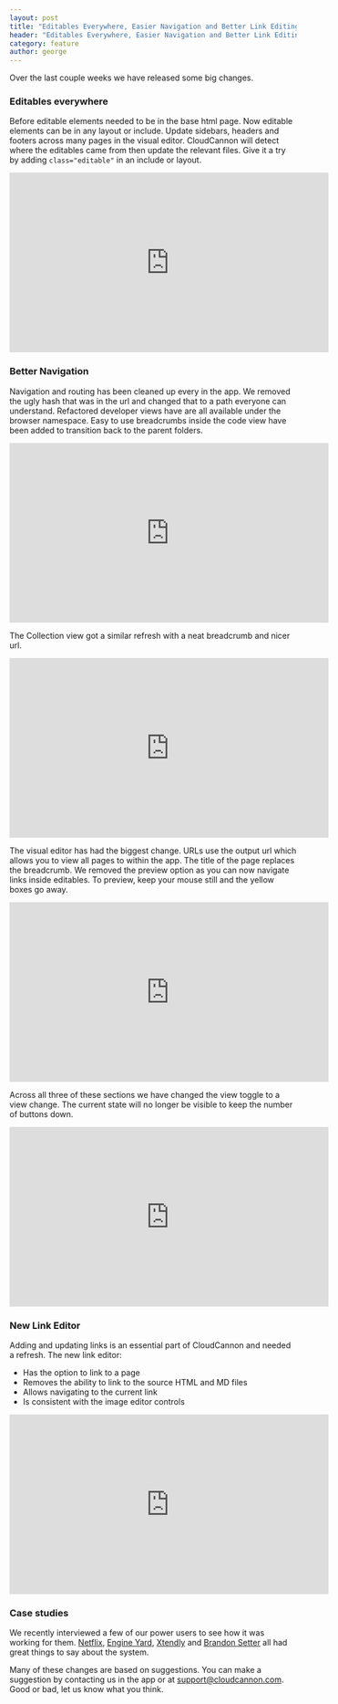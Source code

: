 ```yaml
---
layout: post
title: "Editables Everywhere, Easier Navigation and Better Link Editing"
header: "Editables Everywhere, Easier Navigation and Better Link Editing"
category: feature
author: george
---
```


Over the last couple weeks we have released some big changes.

### Editables everywhere

Before editable elements needed to be in the base html page. Now editable elements can be in any layout or include. Update sidebars, headers and footers across many pages in the visual editor. CloudCannon will detect where the editables came from then update the relevant files.&nbsp;Give it a try by adding `class="editable"` in an include or layout.

<iframe width="560" height="315" src="https://www.youtube.com/embed/e2kEYFwE5B4" class="screenshot" frameborder="0" allowfullscreen></iframe>

### Better Navigation

Navigation and routing has been cleaned up every in the app. We removed the ugly hash that was in the url and changed that to a path everyone can understand. Refactored&nbsp;developer views have are all available&nbsp;under the browser namespace. Easy to use breadcrumbs inside the code view have been added to transition back to the parent folders.

<iframe width="560" height="315" src="https://www.youtube.com/embed/FgQoQvXOAJc" class="screenshot" frameborder="0" allowfullscreen></iframe>

The Collection view got a similar refresh with a neat breadcrumb and nicer url.

<iframe width="560" height="315" src="https://www.youtube.com/embed/d-7RGLccpeo" class="screenshot" frameborder="0" allowfullscreen></iframe>

The visual editor has had the biggest change. URLs use the output url which allows you to view all pages to within the app. The title of the page replaces the breadcrumb. We removed the preview option as you can now navigate links inside editables. To preview, keep your mouse still and the yellow boxes go away.

<iframe width="560" height="315" src="https://www.youtube.com/embed/0IorGmJ9Sb0" class="screenshot" frameborder="0" allowfullscreen></iframe>

Across all three of these sections we have changed the view toggle to a view change. The current state will no longer be visible to keep the number of buttons down.

<iframe width="560" height="315" src="https://www.youtube.com/embed/uGLjjaOx5Uc" class="screenshot" frameborder="0" allowfullscreen></iframe>

### New Link Editor

Adding and updating links is an essential part of CloudCannon and&nbsp;needed a refresh. The new link editor:

* Has the option to link to a page
* Removes the ability to link to the source HTML and MD&nbsp;files
* Allows navigating&nbsp;to the current link
* Is consistent with the image editor controls

<iframe width="560" height="315" src="https://www.youtube.com/embed/jl7D0QylS1E" class="screenshot" frameborder="0" allowfullscreen></iframe>

### Case studies

We recently interviewed a few of our power users to see how it was working for them. [Netflix](/customers/netflix/), [Engine Yard](/customers/engine-yard/), [Xtendly](/customers/xtendly/) and [Brandon Setter](/customers/brandon-setter/) all had great things to say about the system.&nbsp;

Many of these changes are based on suggestions. You can make a suggestion by contacting us in the app or at [support@cloudcannon.com](mailto:support@cloudcannon.com). Good or bad, let us know what you think.

